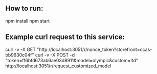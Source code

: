 ## How to run:
npm install
npm start

## Example curl request to this service:
curl -v -X GET "http://localhost:3051/r/nonce_token?storefront=ccas-bb9630c04f"
curl -v -X POST -d "token=ff6bfd673ab6ae03d8911&model=olympic&custom=ltd" http://localhost:3051/r/request_customized_model

